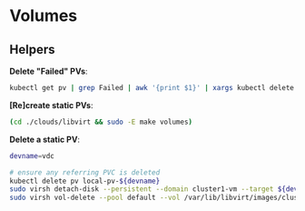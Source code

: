 # Volumes

## Helpers

**Delete "Failed" PVs**:

```bash
kubectl get pv | grep Failed | awk '{print $1}' | xargs kubectl delete pv
```

**[Re]create static PVs**:

```bash
(cd ./clouds/libvirt && sudo -E make volumes)
```

**Delete a static PV**:

```bash
devname=vdc

# ensure any referring PVC is deleted
kubectl delete pv local-pv-${devname}
sudo virsh detach-disk --persistent --domain cluster1-vm --target ${devname}
sudo virsh vol-delete --pool default --vol /var/lib/libvirt/images/cluster1-vm-${devname}.qcow2
```
